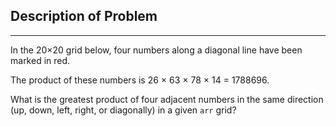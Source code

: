 ## Description of Problem

---

In the 20×20 grid below, four numbers along a diagonal line have been marked in red.



The product of these numbers is 26 × 63 × 78 × 14 = 1788696.

What is the greatest product of four adjacent numbers in the same direction (up, down, left, right, or diagonally) in a given <code>arr</code> grid?
